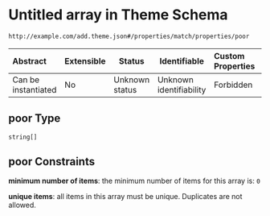 # Untitled array in Theme Schema

```txt
http://example.com/add.theme.json#/properties/match/properties/poor
```




| Abstract            | Extensible | Status         | Identifiable            | Custom Properties | Additional Properties | Access Restrictions | Defined In                                                                     |
| :------------------ | ---------- | -------------- | ----------------------- | :---------------- | --------------------- | ------------------- | ------------------------------------------------------------------------------ |
| Can be instantiated | No         | Unknown status | Unknown identifiability | Forbidden         | Allowed               | none                | [add-theme.schema.json\*](../out/add-theme.schema.json "open original schema") |

## poor Type

`string[]`

## poor Constraints

**minimum number of items**: the minimum number of items for this array is: `0`

**unique items**: all items in this array must be unique. Duplicates are not allowed.
